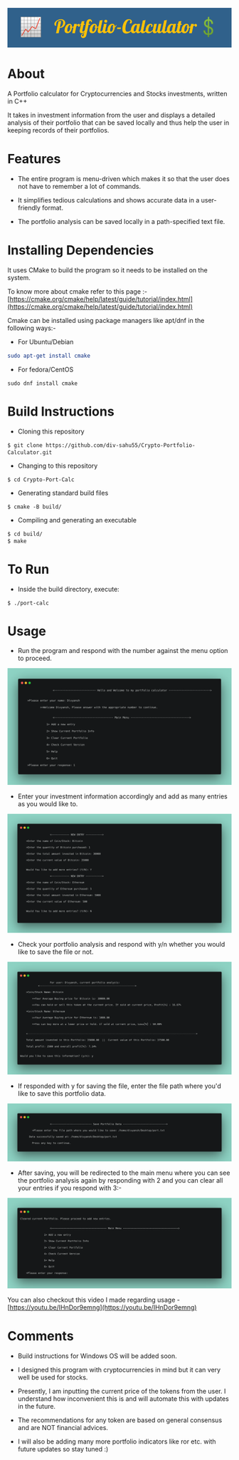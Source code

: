 <!-- # Crypto-Portfolio-Calculator -->
![banner](./imgs/head_banner.png)
# About

A Portfolio calculator for Cryptocurrencies and Stocks investments, written in C++

It takes in investment information from the user and displays a detailed analysis of their portfolio that can be saved locally and thus help the user in keeping records of their portfolios.

# Features

- The entire program is menu-driven which makes it so that the user does not have to remember a lot of commands.

- It simplifies tedious calculations and shows accurate data in a user-friendly format.

- The portfolio analysis can be saved locally in a path-specified text file.

# Installing Dependencies

 It uses CMake to build the program so it needs to be installed on the system.

To know more about cmake refer to this page :- [https://cmake.org/cmake/help/latest/guide/tutorial/index.html](https://cmake.org/cmake/help/latest/guide/tutorial/index.html)

 Cmake can be installed using package managers like apt/dnf in the following ways:-

- For Ubuntu/Debian 


```cmake
sudo apt-get install cmake
```
- For fedora/CentOS
```
sudo dnf install cmake
```
# Build Instructions

- Cloning this repository
```
$ git clone https://github.com/div-sahu55/Crypto-Portfolio-Calculator.git
```
- Changing to this repository
```
$ cd Crypto-Port-Calc
```
- Generating standard build files
```
$ cmake -B build/
```
- Compiling and generating an executable 
```
$ cd build/
$ make
```
# To Run
- Inside the build directory, execute:
```
$ ./port-calc
```
# Usage

- Run the program and respond with the number against the menu option to proceed.

![banner](./imgs/menu.png)

- Enter your investment information accordingly and add as many entries as you would like to.

![banner](./imgs/entry.png)

- Check your portfolio analysis and respond with y/n whether you would like to save the file or not.

![banner](./imgs/port-info.png)

- If responded with y for saving the file, enter the file path where you'd like to save this portfolio data.

![banner](./imgs/save.png)

- After saving, you will be redirected to the main menu where you can see the portfolio analysis again by responding with 2 and you can clear all your entries if you respond with 3:-

![banner](./imgs/op-3.png)

You can also checkout this video I made regarding usage - [https://youtu.be/IHnDor9emng](https://youtu.be/IHnDor9emng)
# Comments

- Build instructions for Windows OS will be added soon.

- I designed this program with cryptocurrencies in mind but it can very well be used for stocks.

- Presently, I am inputting the current price of the tokens from the user. I understand how inconvenient this is and will automate this with updates in the future.

- The recommendations for any token are based on general consensus and are NOT financial advices.

- I will also be adding many more portfolio indicators like ror etc. with future updates so stay tuned :) 

